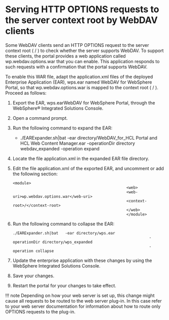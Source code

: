 # Serving HTTP OPTIONS requests to the server context root by WebDAV clients

Some WebDAV clients send an HTTP OPTIONS request to the server context root ( / ) to check whether the server supports WebDAV. To support these clients, the portal provides a web application called wp.webdav.options.war that you can enable. This application responds to such requests with a confirmation that the portal supports WebDAV.

To enable this WAR file, adapt the application.xml files of the deployed Enterprise Application (EAR), wps.ear named WebDAV for WebSphere Portal, so that wp.webdav.options.war is mapped to the context root ( / ). Proceed as follows:

1.  Export the EAR, wps.earWebDAV for WebSphere Portal, through the WebSphere® Integrated Solutions Console.

2.  Open a command prompt.

3.  Run the following command to expand the EAR:

    -   ./EARExpander.sh\|bat -ear directory/WebDAV_for_HCL Portal and HCL Web Content Manager.ear -operationDir directory webdav\_expanded -operation expand
4.  Locate the file application.xml in the expanded EAR file directory.

5.  Edit the file application.xml of the exported EAR, and uncomment or add the following section:

    ```
    <module>
                                                      <web>
                                                      <web-uri>wp.webdav.options.war</web-uri>
                                                      <context-root>/</context-root>
                                                      </web>
                                                      </module>
    ```

6.  Run the following command to collapse the EAR:

    ```
    ./EARExpander.sh|bat   -ear directory/wps.ear 
                                                                -operationDir directory/wps_expanded 
                                                                -operation collapse
    ```

7.  Update the enterprise application with these changes by using the WebSphere Integrated Solutions Console.

8.  Save your changes.

9.  Restart the portal for your changes to take effect.


!!! note
    Depending on how your web server is set up, this change might cause all requests to be routed to the web server plug-in. In this case refer to your web server documentation for information about how to route only OPTIONS requests to the plug-in.


<!---
???+ info "Related information"
    - [Configuring HCL Sametime Proxy](../collab/cfg_st_single_ldap.md)--->

